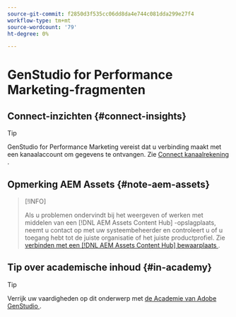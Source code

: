 ```yaml
---
source-git-commit: f2850d3f535cc06dd8da4e744c081dda299e27f4
workflow-type: tm+mt
source-wordcount: '79'
ht-degree: 0%

---
```

# GenStudio for Performance Marketing-fragmenten

## Connect-inzichten {#connect-insights}

>[!TIP]
>
>GenStudio for Performance Marketing vereist dat u verbinding maakt met een kanaalaccount om gegevens te ontvangen. Zie [ Connect kanaalrekening ](/help/user-guide/insights/connect-channel.md).

## Opmerking AEM Assets {#note-aem-assets}

>[!INFO]
>
>Als u problemen ondervindt bij het weergeven of werken met middelen van een [!DNL AEM Assets Content Hub] -opslagplaats, neemt u contact op met uw systeembeheerder en controleert u of u toegang hebt tot de juiste organisatie of het juiste productprofiel. Zie [ verbinden met een  [!DNL AEM Assets Content Hub]  bewaarplaats ](/help/user-guide/content/connect-aem-repo.md).

## Tip over academische inhoud {#in-academy}

>[!TIP]
>
>Verrijk uw vaardigheden op dit onderwerp met [ de Academie van Adobe GenStudio ](https://learningmanager.adobe.com/genstudioacademy).
